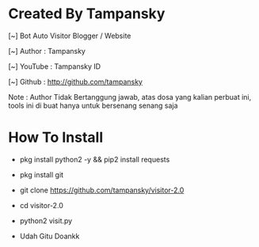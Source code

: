 # Created By Tampansky
[~] Bot Auto Visitor Blogger / Website        

[~] Author : Tampansky  

[~] YouTube : Tampansky ID 

[~] Github : http://github.com/tampansky 

Note : Author Tidak Bertanggung jawab, atas dosa yang kalian perbuat ini, tools ini di buat hanya untuk bersenang senang saja

# How To Install

- pkg install python2 -y && pip2 install requests

- pkg install git

- git clone https://github.com/tampansky/visitor-2.0

- cd visitor-2.0

- python2 visit.py

- Udah Gitu Doankk
